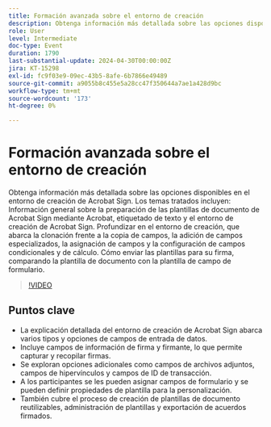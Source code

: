 ```yaml
---
title: Formación avanzada sobre el entorno de creación
description: Obtenga información más detallada sobre las opciones disponibles en el entorno de creación de Acrobat Sign.
role: User
level: Intermediate
doc-type: Event
duration: 1790
last-substantial-update: 2024-04-30T00:00:00Z
jira: KT-15298
exl-id: fc9f03e9-09ec-43b5-8afe-6b7866e49489
source-git-commit: a9055b8c455e5a28cc47f350644a7ae1a428d9bc
workflow-type: tm+mt
source-wordcount: '173'
ht-degree: 0%

---
```


# Formación avanzada sobre el entorno de creación

Obtenga información más detallada sobre las opciones disponibles en el entorno de creación de Acrobat Sign. Los temas tratados incluyen: Información general sobre la preparación de las plantillas de documento de Acrobat Sign mediante Acrobat, etiquetado de texto y el entorno de creación de Acrobat Sign. Profundizar en el entorno de creación, que abarca la clonación frente a la copia de campos, la adición de campos especializados, la asignación de campos y la configuración de campos condicionales y de cálculo. Cómo enviar las plantillas para su firma, comparando la plantilla de documento con la plantilla de campo de formulario.

>[!VIDEO](https://video.tv.adobe.com/v/3428189/?learn=on)

## Puntos clave

* La explicación detallada del entorno de creación de Acrobat Sign abarca varios tipos y opciones de campos de entrada de datos.
* Incluye campos de información de firma y firmante, lo que permite capturar y recopilar firmas.
* Se exploran opciones adicionales como campos de archivos adjuntos, campos de hipervínculos y campos de ID de transacción.
* A los participantes se les pueden asignar campos de formulario y se pueden definir propiedades de plantilla para la personalización.
* También cubre el proceso de creación de plantillas de documento reutilizables, administración de plantillas y exportación de acuerdos firmados.
